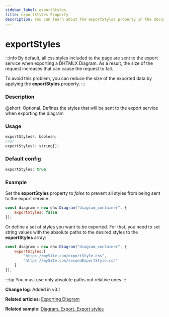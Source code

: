 ```yaml
---
sidebar_label: exportStyles
title: exportStyles Property
description: You can learn about the exportStyles property in the documentation of the DHTMLX JavaScript Diagram library. Browse developer guides and API reference, try out code examples and live demos, and download a free 30-day evaluation version of DHTMLX Diagram.
---
```


# exportStyles

:::info
By default, all css styles included to the page are sent to the export service when exporting a DHTMLX Diagram. As a result, the size of the request increases that can cause the request to fail.

To avoid this problem, you can reduce the size of the exported data by applying the **exportStyles** property.
:::

### Description

@short: Optional. Defines the styles that will be sent to the export service when exporting the diagram

### Usage

~~~jsx
exportStyles?: boolean;
//or
exportStyles?: string[];
~~~

### Default config

~~~jsx
exportStyles: true
~~~

### Example

Set the **exportStyles** property to *false* to prevent all styles from being sent to the export service:

~~~jsx
const diagram = new dhx.Diagram("diagram_container", { 
    exportStyles: false
});
~~~

Or define a set of styles you want to be exported. For that, you need to set string values with the absolute paths to the desired styles to the **exportStyles** array:

~~~jsx
const diagram = new dhx.Diagram("diagram_container", { 
    exportStyles:[
        "https://mySite.com/exportStyle.css",
        "https://mySite.com/secondExportStyle.css"
    ]
});
~~~

:::tip
You must use only absolute paths not relative ones
:::

**Change log**: Added in v3.1

**Related articles**: [Exporting Diagram](../../../guides/data_export/)

**Related sample**: [Diagram. Export. Export styles](https://snippet.dhtmlx.com/jm8if6nh)
